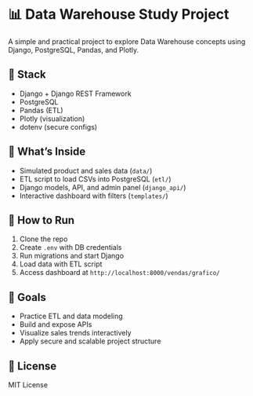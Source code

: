 # 📊 Data Warehouse Study Project

A simple and practical project to explore Data Warehouse concepts using Django, PostgreSQL, Pandas, and Plotly.

## 🔧 Stack

- Django + Django REST Framework
- PostgreSQL
- Pandas (ETL)
- Plotly (visualization)
- dotenv (secure configs)

## 📁 What’s Inside

- Simulated product and sales data (`data/`)
- ETL script to load CSVs into PostgreSQL (`etl/`)
- Django models, API, and admin panel (`django_api/`)
- Interactive dashboard with filters (`templates/`)

## 🚀 How to Run

1. Clone the repo  
2. Create `.env` with DB credentials  
3. Run migrations and start Django  
4. Load data with ETL script  
5. Access dashboard at `http://localhost:8000/vendas/grafico/`

## 🎯 Goals

- Practice ETL and data modeling
- Build and expose APIs
- Visualize sales trends interactively
- Apply secure and scalable project structure

## 📄 License

MIT License

